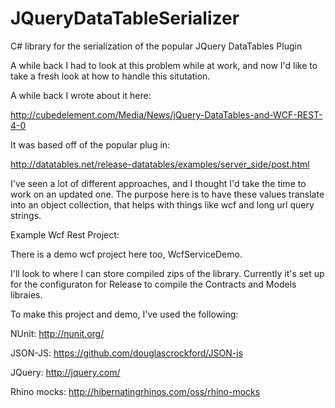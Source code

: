 JQueryDataTableSerializer
=========================

C# library for the serialization of the popular JQuery DataTables Plugin

A while back I had to look at this problem while at work, and now I'd like to take a fresh look at how to handle this situtation. 

A while back I wrote about it here:

http://cubedelement.com/Media/News/jQuery-DataTables-and-WCF-REST-4-0

It was based off of the popular plug in:

http://datatables.net/release-datatables/examples/server_side/post.html

I've seen a lot of different approaches, and I thought I'd take the time to work on an updated one. The purpose here is to have these values translate into an object collection, that helps with things like wcf and long url query strings.


Example Wcf Rest Project:

There is a demo wcf project here too, WcfServiceDemo.

I'll look to where I can store compiled zips of the library. Currently it's set up for the configuraton for Release to compile the Contracts and Models libraies.

To make this project and demo, I've used the following:

NUnit: http://nunit.org/

JSON-JS: https://github.com/douglascrockford/JSON-js

JQuery: http://jquery.com/

Rhino mocks: http://hibernatingrhinos.com/oss/rhino-mocks